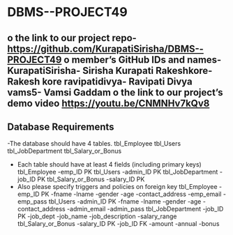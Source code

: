 # DBMS--PROJECT49
o the link to our project repo-https://github.com/KurapatiSirisha/DBMS--PROJECT49
o member’s GitHub IDs and names- 
KurapatiSirisha- Sirisha Kurapati
Rakeshkore- Rakesh kore
ravipatidivya- Ravipati Divya
vams5- Vamsi Gaddam 
o the link to our project’s demo video 
https://youtu.be/CNMNHv7kQv8
------------------------------------------------------------------------------------------
Database Requirements
------------------------------------------------------------------------------------------
-The database should have 4 tables.
    tbl_Employee
    tbl_Users
    tbl_JobDepartment
    tbl_Salary_or_Bonus
- Each table should have at least 4 fields (including primary keys)
    tbl_Employee
        -emp_ID PK
    tbl_Users
        -admin_ID PK
    tbl_JobDepartment
        -job_ID PK
    tbl_Salary_or_Bonus
        -salary_ID PK
- Also please specify triggers and policies on foreign key
tbl_Employee
        -emp_ID PK
        -fname
        -lname
        -gender
        -age
        -contact_address
        -emp_email
        -emp_pass
    tbl_Users
        -admin_ID PK
        -fname
        -lname
        -gender
        -age
        -contact_address
        -admin_email
        -admin_pass
    tbl_JobDepartment
        -job_ID PK
        -job_dept
        -job_name
        -job_description
        -salary_range
    tbl_Salary_or_Bonus
        -salary_ID PK
        -job_ID FK
        -amount
        -annual
        -bonus
